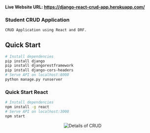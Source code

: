 ﻿#### Live Website URL:   https://django-react-crud-app.herokuapp.com/


### Student CRUD Application

`CRUD Application using React and DRF.`

## Quick Start

```bash
# Install dependencies
pip install django
pip install djangorestframework 
pip install django-cors-headers
# Serve API on localhost:8000
python manage.py runserver

```

### Quick Start React

```bash
# Install dependencies
npm install -g react 
# Serve API on localhost:3000
npm start

```

<p align="center"><img src="https://repository-images.githubusercontent.com/406375710/ba7dc80e-6ff4-4b66-91f6-d49ae192aa97" alt="Details of CRUD" /></p>
